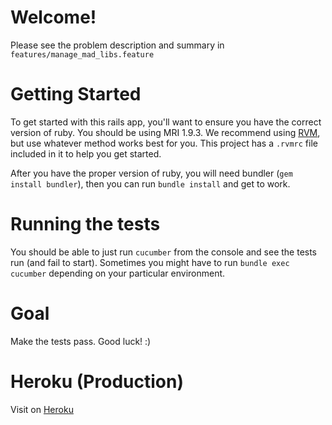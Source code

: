 # Welcome!

Please see the problem description and summary in `features/manage_mad_libs.feature`

# Getting Started

To get started with this rails app, you'll want to ensure you have the
correct version of ruby. You should be using MRI 1.9.3. We recommend
using [RVM][1], but use whatever method works best for you. This project
has a `.rvmrc` file included in it to help you get started.

After you have the proper version of ruby, you will need bundler (`gem
install bundler`), then you can run `bundle install` and get to work.

# Running the tests

You should be able to just run `cucumber` from the console and see the
tests run (and fail to start). Sometimes you might have to run `bundle
exec cucumber` depending on your particular environment.

# Goal

Make the tests pass. Good luck! :)

# Heroku (Production)
Visit on [Heroku][2]

[1]: http://rvm.io
[2]: http://word-game.herokuapp.com

